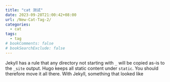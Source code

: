 ```yaml
---
title: "cat 测试"
date: 2023-09-28T21:00:42+08:00
url: /New-Cat-Tag-2/
categories:
  - cat
tags:
  - tag
# bookComments: false
# bookSearchExclude: false
---
```

Jekyll has a rule that any directory not starting with `_` will be copied as-is to the `_site` output. Hugo keeps all static content under `static`. You should therefore move it all there.
With Jekyll, something that looked like
